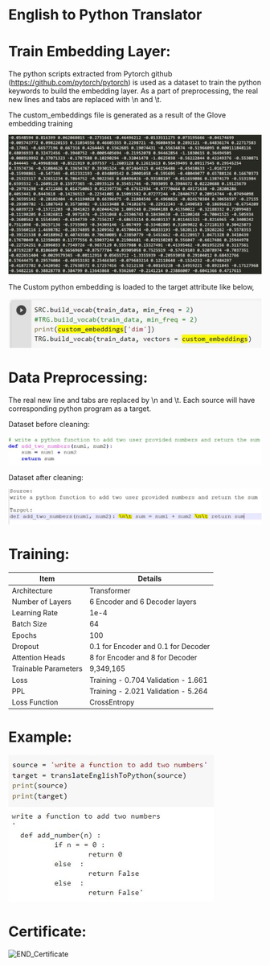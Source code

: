 # English to Python Translator

# Train Embedding Layer:

The python scripts extracted from Pytorch github (https://github.com/pytorch/pytorch) is used as a dataset to train the python keywords to build the embedding layer. As a part of preprocessing, the real new lines and tabs are replaced with \n and \t.

The custom_embeddings file is generated as a result of the Glove embedding training

![alt text](https://github.com/bala1802/English_Python_Translator/blob/main/Images/Embedding_Image01.JPG)


The Custom python embedding is loaded to the target attribute like below,

![alt text](https://github.com/bala1802/English_Python_Translator/blob/main/Images/Load_Custom_Embeddings_Image02.JPG)

# Data Preprocessing:

The real new line and tabs are replaced by \n and \t. Each source will have corresponding python program as a target.

Dataset before cleaning:

![alt text](https://github.com/bala1802/English_Python_Translator/blob/main/Images/Sample_SRC_TRG_Image03.JPG)

Dataset after cleaning:

![alt text](https://github.com/bala1802/English_Python_Translator/blob/main/Images/After_Cleaning_Image04.JPG)

# Training:

| Item  | Details |
| ------------- | ------------- |
| Architecture  | Transformer  |
| Number of Layers  | 6 Encoder and 6 Decoder layers  |
| Learning Rate  |  1e-4 |
| Batch Size  |  64 |
| Epochs  |  100 |
| Dropout  | 0.1 for Encoder and 0.1 for Decoder  |
| Attention Heads  | 8 for Encoder and 8 for Decoder  |
| Trainable Parameters  |  9,349,165 |
| Loss  | Training - 0.704 Validation - 1.661  |
| PPL  | Training - 2.021 Validation - 5.264  |
| Loss Function  | CrossEntropy  |

# Example:
![alt text](https://github.com/bala1802/English_Python_Translator/blob/main/Images/Example_01_Image05.JPG)

# Certificate:

![END_Certificate](https://github.com/user-attachments/assets/e5e91c9d-3b79-4b4b-9e2d-907117845d68)

